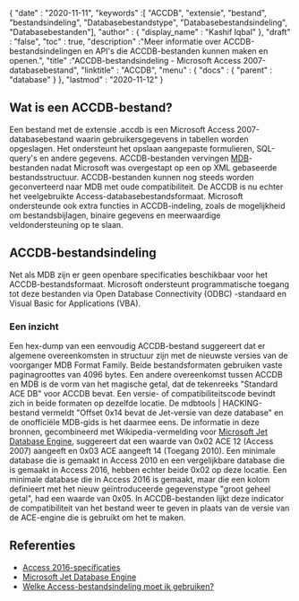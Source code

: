 {
  "date" : "2020-11-11",
  "keywords" :[ "ACCDB", "extensie", "bestand", "bestandsindeling", "Databasebestandstype", "Databasebestandsindeling", "Databasebestanden"],
  "author" : {
    "display_name" : "Kashif Iqbal"
},
  "draft" : "false",
  "toc" : true,
  "description" :"Meer informatie over ACCDB-bestandsindelingen en API's die ACCDB-bestanden kunnen maken en openen.",
  "title" :"ACCDB-bestandsindeling - Microsoft Access 2007-databasebestand",
  "linktitle" : "ACCDB",
  "menu" : {
    "docs" : {
      "parent" : "database"
}
},
  "lastmod" : "2020-11-12"
}

## Wat is een ACCDB-bestand?

Een bestand met de extensie .accdb is een Microsoft Access 2007-databasebestand waarin gebruikersgegevens in tabellen worden opgeslagen. Het ondersteunt het opslaan
aangepaste formulieren, SQL-query's en andere gegevens. ACCDB-bestanden vervingen [MDB](/nl/database/mdb/)-bestanden nadat Microsoft was overgestapt op een op XML gebaseerde bestandsstructuur. ACCDB-bestanden kunnen nog steeds worden geconverteerd naar MDB met oude compatibiliteit. De ACCDB is nu echter het veelgebruikte Access-databasebestandsformaat. Microsoft ondersteunde ook extra functies in ACCDB-indeling, zoals de mogelijkheid om bestandsbijlagen, binaire gegevens en meerwaardige veldondersteuning op te slaan.

## ACCDB-bestandsindeling

Net als MDB zijn er geen openbare specificaties beschikbaar voor het ACCDB-bestandsformaat. Microsoft ondersteunt programmatische toegang tot deze bestanden via Open Database Connectivity (ODBC) -standaard en Visual Basic for Applications (VBA).

### Een inzicht

Een hex-dump van een eenvoudig ACCDB-bestand suggereert dat er algemene overeenkomsten in structuur zijn met de nieuwste versies van de voorganger MDB Format Family. Beide bestandsformaten gebruiken vaste paginagroottes van 4096 bytes. Een andere overeenkomst tussen ACCDB en MDB is de vorm van het magische getal, dat de tekenreeks "Standard ACE DB" voor ACCDB bevat. Een versie- of compatibiliteitscode bevindt zich in beide formaten op dezelfde locatie. De mdbtools | HACKING-bestand vermeldt "Offset 0x14 bevat de Jet-versie van deze database" en de onofficiële MDB-gids is het daarmee eens. De informatie in deze bronnen, gecombineerd met Wikipedia-vermelding voor [Microsoft Jet Database Engine](https://en.wikipedia.org/wiki/Microsoft_Jet_Database_Engine), suggereert dat een waarde van 0x02 ACE 12 (Access 2007) aangeeft en 0x03 ACE aangeeft 14 (Toegang 2010). Een minimale database die is gemaakt in Access 2010 en een vergelijkbare database die is gemaakt in Access 2016, hebben echter beide 0x02 op deze locatie. Een minimale database die in Access 2016 is gemaakt, maar die een kolom definieert met het nieuw geïntroduceerde gegevenstype "groot geheel getal", had een waarde van 0x05. In ACCDB-bestanden lijkt deze indicator de compatibiliteit van het bestand weer te geven in plaats van de versie van de ACE-engine die is gebruikt om het te maken.

## Referenties

* [Access 2016-specificaties](https://support.microsoft.com/en-us/office/access-specifications-0cf3c66f-9cf2-4e32-9568-98c1025bb47c)
* [Microsoft Jet Database Engine](https://en.wikipedia.org/wiki/Microsoft_Jet_Database_Engine)
* [Welke Access-bestandsindeling moet ik gebruiken?](https://support.microsoft.com/en-us/office/which-access-file-format-should-i-use-012d9ab3-d14c-479e-b617-be66f9070b41)
